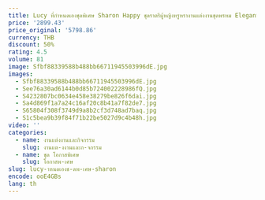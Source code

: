 ```yaml
---
title: Lucy ที่กําหนดเองชุดพิเศษ Sharon Happy ชุดราตรีผู้หญิงหรูหรางานแต่งงานชุดพรหม Elegant PARTY
price: '2899.43'
price_original: '5798.86'
currency: THB
discount: 50%
rating: 4.5
volume: 81
image: Sfbf88339588b488bb66711945503996dE.jpg
images:
  - Sfbf88339588b488bb66711945503996dE.jpg
  - See76a30ad6144b0d85b724002228986fQ.jpg
  - S4232807bc0634e458e38279be826f6dai.jpg
  - Sa4d869f1a7a24c16af20c8b41a7f82de7.jpg
  - S65804f308f3749d9a8b2cf3d748ad7baq.jpg
  - S1c5bea9b39f84f71b22be5027d9c4b48h.jpg
video: ''
categories:
  - name: งานแต่งงานและกิจกรรม
    slug: งานแต-งงานและก-จกรรม
  - name: ชุด โอกาสพิเศษ
    slug: โอกาสพ-เศษ
slug: lucy-าหนดเองช-ดพ-เศษ-sharon
encode: ooE4GBs
lang: th
---
```

  